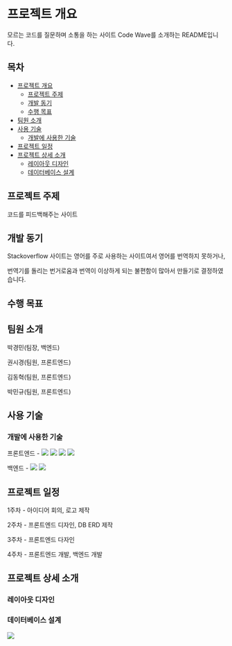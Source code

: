 # 프로젝트 개요
<p>
  모르는 코드를 질문하며 소통을 하는 사이트 Code Wave를 소개하는 README입니다.
</p>


## 목차
* <a href="#프로젝트-개요">프로젝트 개요</a>
  - <a href="#프로젝트-주제">프로젝트 주제</a>
  - <a href="#개발-동기">개발 동기</a>
  - <a href="#수행-목표">수행 목표</a>
* <a href="#팀원-소개">팀원 소개</a>
* <a href="#사용-기술">사용 기술</a>
  - <a href="#개발에-사용한-기술">개발에 사용한 기술</a>
* <a href="#프로젝트-일정">프로젝트 일정</a>
* <a href="#프로젝트-상세-소개">프로젝트 상세 소개</a>
  - <a href="#레이아웃-디자인">레이아웃 디자인</a>
  - <a href="#데이터베이스-설계">데이터베이스 설계</a>

## 프로젝트 주제
<p>
   코드를 피드백해주는 사이트
</p>

## 개발 동기
<p> Stackoverflow 사이트는 영어를 주로 사용하는 사이트여서 영어를 번역하지 못하거나,</p>
<p> 번역기를 돌리는 번거로움과 번역이 이상하게 되는 불편함이 많아서 만들기로 결정하였습니다.</p>

## 수행 목표

## 팀원 소개

<p>박경민(팀장, 백엔드)</p>
<p>권시경(팀원, 프론트엔드)</p>
<p>김동혁(팀원, 프론트엔드)</p>
<p>박민규(팀원, 프론트엔드)<p>

## 사용 기술
### 개발에 사용한 기술
<p>
프론트엔드 - 
<img src="https://img.shields.io/badge/React-61DAFB?style=flat-square&logo=React&logoColor=white"/></img>
<img src="https://img.shields.io/badge/CSS-1572B6?style=flat-square&logo=CSS3&logoColor=white"/></img>
<img src="https://img.shields.io/badge/XD-FF61F6?style=flat-square&logo=Adobe XD&logoColor=white"/></img>
<img src="https://img.shields.io/badge/PhotoShop-31A8FF?style=flat-square&logo=Adobe Photoshop&logoColor=white"/></img>
</p>
<p>백엔드 -
<img src="https://img.shields.io/badge/Express-000000?style=flat-square&logo=Express&logoColor=white"/></img>
<img src="https://img.shields.io/badge/MariaDB-003545?style=flat-square&logo=MariaDB&logoColor=white"/></img>
</p>

## 프로젝트 일정

<p>1주차 - 아이디어 회의, 로고 제작</p>
<p>2주차 - 프론트엔드 디자인, DB ERD 제작</p>
<p>3주차 - 프론트엔드 다자인</p>
<p>4주차 - 프론트엔드 개발, 백엔드 개발</p>

## 프로젝트 상세 소개

### 레이아웃 디자인

### 데이터베이스 설계
<img src="https://spaghetti-listener.s3.ap-northeast-2.amazonaws.com/public/erd.png"></img>
